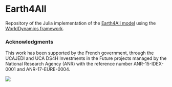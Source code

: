 # Earth4All
Repository of the Julia implementation of the [Earth4All model](https://earth4all.life/the-science-rp/) using the [WorldDynamics framework](https://github.com/worlddynamics/WorldDynamics.jl).

### Acknowledgments 

This work has been supported by the French government, through the UCAJEDI and UCA DS4H Investments in the Future projects managed by the National Research Agency (ANR) with the reference number ANR-15-IDEX-0001 and ANR-17-EURE-0004.

![](https://ds4h.univ-cotedazur.fr/medias/photo/uca-ds4h-france2030_1674577606814-png?ID_FICHE=1055467)
